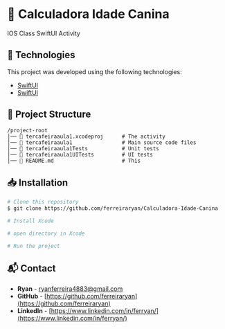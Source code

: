 # 📌 Calculadora Idade Canina

IOS Class SwiftUI Activity

## 🚀 Technologies

This project was developed using the following technologies:

- [SwiftUI](https://developer.apple.com/xcode/swiftui/)
- [SwiftUI](https://developer.apple.com/xcode/)

## 📂 Project Structure

```
/project-root
│── 📁 tercafeiraaula1.xcodeproj      # The activity
│── 📁 tercafeiraaula1                # Main source code files
│── 📁 tercafeiraaula1Tests           # Unit tests
│── 📁 tercafeiraaula1UITests         # UI tests
│── 📄 README.md                      # This 

```

## 📥 Installation

```sh
# Clone this repository
$ git clone https://github.com/ferreiraryan/Calculadora-Idade-Canina

# Install Xcode

# open directory in Xcode

# Run the project
```

## 📬 Contact

- **Ryan** - [ryanferreira4883@gmail.com](mailto:ryanferreira4883@gmail.com)
- **GitHub** - [https://github.com/ferreiraryan](https://github.com/ferreiraryan)
- **LinkedIn** - [https://www.linkedin.com/in/ferryan/](https://www.linkedin.com/in/ferryan/)


